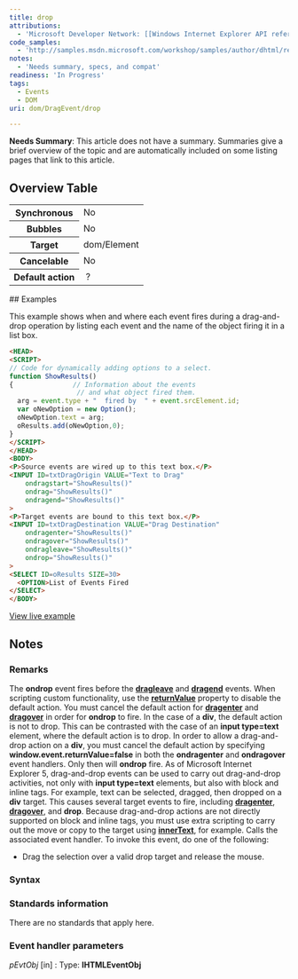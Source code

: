 ```yaml
---
title: drop
attributions:
  - 'Microsoft Developer Network: [[Windows Internet Explorer API reference](http://msdn.microsoft.com/en-us/library/ie/hh828809%28v=vs.85%29.aspx) Article]'
code_samples:
  - 'http://samples.msdn.microsoft.com/workshop/samples/author/dhtml/refs/DragDropEventsEX.htm'
notes:
  - 'Needs summary, specs, and compat'
readiness: 'In Progress'
tags:
  - Events
  - DOM
uri: dom/DragEvent/drop

---
```

**Needs Summary**: This article does not have a summary. Summaries give a brief overview of the topic and are automatically included on some listing pages that link to this article.

## Overview Table

<table class="wikitable">
<tr>
<th>
Synchronous

</th>
<td>
No

</td>
</tr>
<tr>
<th>
Bubbles

</th>
<td>
No

</td>
</tr>
<tr>
<th>
Target

</th>
<td>
dom/Element

</td>
</tr>
<tr>
<th>
Cancelable

</th>
<td>
No

</td>
</tr>
<tr>
<th>
Default action

</th>
<td>
 ?

</td>
</tr>
</table>
## Examples

This example shows when and where each event fires during a drag-and-drop operation by listing each event and the name of the object firing it in a list box.

``` html
<HEAD>
<SCRIPT>
// Code for dynamically adding options to a select.
function ShowResults()
{               // Information about the events
                 // and what object fired them.
  arg = event.type + "  fired by  " + event.srcElement.id;
  var oNewOption = new Option();
  oNewOption.text = arg;
  oResults.add(oNewOption,0);
}
</SCRIPT>
</HEAD>
<BODY>
<P>Source events are wired up to this text box.</P>
<INPUT ID=txtDragOrigin VALUE="Text to Drag"
    ondragstart="ShowResults()"
    ondrag="ShowResults()"
    ondragend="ShowResults()"
>
<P>Target events are bound to this text box.</P>
<INPUT ID=txtDragDestination VALUE="Drag Destination"
    ondragenter="ShowResults()"
    ondragover="ShowResults()"
    ondragleave="ShowResults()"
    ondrop="ShowResults()"
>
<SELECT ID=oResults SIZE=30>
  <OPTION>List of Events Fired
</SELECT>
</BODY>
```

[View live example](http://samples.msdn.microsoft.com/workshop/samples/author/dhtml/refs/DragDropEventsEX.htm)

## Notes

### Remarks

The **ondrop** event fires before the [**dragleave**](/dom/DragEvent/dragleave) and [**dragend**](/dom/DragEvent/dragend) events. When scripting custom functionality, use the [**returnValue**](/dom/BeforeUnloadEvent/returnValue) property to disable the default action. You must cancel the default action for [**dragenter**](/dom/DragEvent/dragenter) and [**dragover**](/dom/DragEvent/dragover) in order for **ondrop** to fire. In the case of a **div**, the default action is not to drop. This can be contrasted with the case of an **input type=text** element, where the default action is to drop. In order to allow a drag-and-drop action on a **div**, you must cancel the default action by specifying **window.event.returnValue=false** in both the **ondragenter** and **ondragover** event handlers. Only then will **ondrop** fire. As of Microsoft Internet Explorer 5, drag-and-drop events can be used to carry out drag-and-drop activities, not only with **input type=text** elements, but also with block and inline tags. For example, text can be selected, dragged, then dropped on a **div** target. This causes several target events to fire, including [**dragenter**](/dom/DragEvent/dragenter), [**dragover**](/dom/DragEvent/dragover), and **drop**. Because drag-and-drop actions are not directly supported on block and inline tags, you must use extra scripting to carry out the move or copy to the target using [**innerText**](/dom/HTMLElement/innerText), for example. Calls the associated event handler. To invoke this event, do one of the following:

-   Drag the selection over a valid drop target and release the mouse.

### Syntax

### Standards information

There are no standards that apply here.

### Event handler parameters

*pEvtObj* [in]
:   Type: ****IHTMLEventObj****
